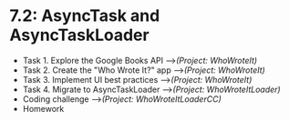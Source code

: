 # 7.2: AsyncTask and AsyncTaskLoader

* Task 1. Explore the Google Books API -->*(Project: WhoWroteIt)*
* Task 2. Create the "Who Wrote It?" app -->*(Project: WhoWroteIt)*
* Task 3. Implement UI best practices -->*(Project: WhoWroteIt)*
* Task 4. Migrate to AsyncTaskLoader -->*(Project: WhoWroteItLoader)*
* Coding challenge -->*(Project: WhoWroteItLoaderCC)*
* Homework
